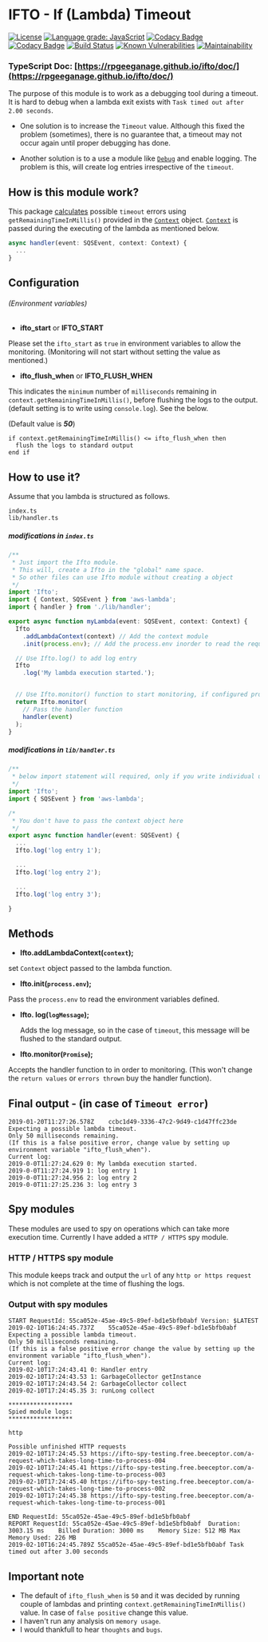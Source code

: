 # IFTO - If (Lambda) Timeout
[![License](https://img.shields.io/github/license/rpgeeganage/ifto.svg)](https://img.shields.io/github/license/rpgeeganage/ifto.svg)
[![Language grade: JavaScript](https://img.shields.io/lgtm/grade/javascript/g/rpgeeganage/ifto.svg?logo=lgtm&logoWidth=18)](https://lgtm.com/projects/g/rpgeeganage/ifto/context:javascript)
[![Codacy Badge](https://api.codacy.com/project/badge/Grade/b9cab5f9a44143c48fd12df6fe1819ee)](https://www.codacy.com/app/rpgeeganage/ifto?utm_source=github.com&amp;utm_medium=referral&amp;utm_content=rpgeeganage/ifto&amp;utm_campaign=Badge_Grade)
[![Codacy Badge](https://api.codacy.com/project/badge/Coverage/b9cab5f9a44143c48fd12df6fe1819ee)](https://www.codacy.com/app/rpgeeganage/ifto?utm_source=github.com&utm_medium=referral&utm_content=rpgeeganage/ifto&utm_campaign=Badge_Coverage)
[![Build Status](https://travis-ci.org/rpgeeganage/ifto.svg?branch=master)](https://travis-ci.org/rpgeeganage/ifto)
[![Known Vulnerabilities](https://snyk.io/test/github/rpgeeganage/ifto/badge.svg?targetFile=package.json)](https://snyk.io/test/github/rpgeeganage/ifto?targetFile=package.json)
[![Maintainability](https://api.codeclimate.com/v1/badges/5a3c79b82c052f0ac4ca/maintainability)](https://codeclimate.com/github/rpgeeganage/ifto/maintainability)

### TypeScript Doc: [https://rpgeeganage.github.io/ifto/doc/](https://rpgeeganage.github.io/ifto/doc/)

The purpose of this module is to work as a debugging tool during a timeout. It is hard to debug when a lambda exit exists with ```Task timed out after 2.00 seconds```.

* One solution is to increase the ```Timeout``` value. Although this fixed the problem (sometimes), there is no guarantee that, a timeout may not occur again until proper debugging has done.

* Another solution is to a use a module like [```Debug```](https://www.npmjs.com/package/debug) and enable logging. The problem is this, will create log entries irrespective of the ```timeout```.

## How is this module work?
This package [calculates](https://github.com/rpgeeganage/ifto#ifto_flush_when) possible ```timeout``` errors using ```getRemainingTimeInMillis()``` provided in the [```Context```](https://docs.aws.amazon.com/lambda/latest/dg/nodejs-prog-model-context.html) object. [```Context```](https://docs.aws.amazon.com/lambda/latest/dg/nodejs-prog-model-context.html) is passed during the executing of the lambda as mentioned below.

```ts
async handler(event: SQSEvent, context: Context) {
  ...
}
```

## Configuration

###### (Environment variables)

* **ifto_start** or **IFTO_START**

Please set the ```ifto_start``` as ```true``` in environment variables to allow the monitoring. (Monitoring will not start without setting the value as mentioned.)

* **ifto_flush_when** or **IFTO_FLUSH_WHEN**

This indicates the ```minimum``` number of ```milliseconds``` remaining in ```context.getRemainingTimeInMillis()```, before flushing the logs to the output. (default setting is to write using ```console.log```). See the below.

   (Default value is ***50***)
```
if context.getRemainingTimeInMillis() <= ifto_flush_when then
  flush the logs to standard output
end if
```

## How to use it?
Assume that you lambda is structured as follows.

	index.ts
	lib/handler.ts

##### modifications in ```index.ts```

```ts
/**
 * Just import the Ifto module.
 * This will, create a Ifto in the "global" name space.
 * So other files can use Ifto module without creating a object
 */
import 'Ifto';
import { Context, SQSEvent } from 'aws-lambda';
import { handler } from './lib/handler';

export async function myLambda(event: SQSEvent, context: Context) {
  Ifto
    .addLambdaContext(context) // Add the context module
    .init(process.env); // Add the process.env inorder to read the required configurations.

  // Use Ifto.log() to add log entry
  Ifto
    .log('My lambda execution started.');


  // Use Ifto.monitor() function to start monitoring, if configured properly.
  return Ifto.monitor(
    // Pass the handler function
    handler(event)
  );
}
```

##### modifications in ``lib/handler.ts``

```ts
/**
 * below import statement will required, only if you write individual unit tests for this file
 */
import 'Ifto';
import { SQSEvent } from 'aws-lambda';

/*
 * You don't have to pass the context object here
 */
export async function handler(event: SQSEvent) {
  ...
  Ifto.log('log entry 1');

  ...
  Ifto.log('log entry 2');

  ...
  Ifto.log('log entry 3');

}
```

## Methods
* **Ifto.addLambdaContext(```context```);**

set ```Context``` object passed to the lambda function.
* **Ifto.init(```process.env```);**

Pass the ```process.env``` to read the environment variables defined.
* **Ifto. log(```logMessage```);**

  Adds the log message, so in the case of ```timeout```, this message will be flushed to the standard output.
* **Ifto.monitor(```Promise```);**

Accepts the handler function to in order to monitoring. (This won't change the ```return values``` or ```errors thrown``` buy the handler function).


## Final output - (in case of ```Timeout error```)
```
2019-01-20T11:27:26.578Z    ccbc1d49-3336-47c2-9d49-c1d47ffc23de
Expecting a possible lambda timeout.
Only 50 milliseconds remaining.
(If this is a false positive error, change value by setting up environment variable "ifto_flush_when").
Current log:
2019-0-0T11:27:24.629 0: My lambda execution started.
2019-0-0T11:27:24.919 1: log entry 1
2019-0-0T11:27:24.956 2: log entry 2
2019-0-0T11:27:25.236 3: log entry 3
```

## Spy modules
These modules are used to spy on operations which can take more execution time.
Currently I have added a ```HTTP / HTTPS``` spy module.

### HTTP / HTTPS spy module
This module keeps track and output the ```url``` of any ```http or https request``` which is not complete at the time of flushing the logs.

### Output with spy modules
```
START RequestId: 55ca052e-45ae-49c5-89ef-bd1e5bfb0abf Version: $LATEST
2019-02-10T16:24:45.737Z	55ca052e-45ae-49c5-89ef-bd1e5bfb0abf
Expecting a possible lambda timeout.
Only 50 milliseconds remaining.
(If this is a false positive error change the value by setting up the environment variable "ifto_flush_when").
Current log:
2019-02-10T17:24:43.41 0: Handler entry
2019-02-10T17:24:43.53 1: GarbageCollector getInstance
2019-02-10T17:24:43.54 2: GarbageCollector collect
2019-02-10T17:24:45.35 3: runLong collect

******************
Spied module logs:
******************

http

Possible unfinished HTTP requests
2019-02-10T17:24:45.53 https://ifto-spy-testing.free.beeceptor.com/a-request-which-takes-long-time-to-process-004
2019-02-10T17:24:45.41 https://ifto-spy-testing.free.beeceptor.com/a-request-which-takes-long-time-to-process-003
2019-02-10T17:24:45.40 https://ifto-spy-testing.free.beeceptor.com/a-request-which-takes-long-time-to-process-002
2019-02-10T17:24:45.38 https://ifto-spy-testing.free.beeceptor.com/a-request-which-takes-long-time-to-process-001

END RequestId: 55ca052e-45ae-49c5-89ef-bd1e5bfb0abf
REPORT RequestId: 55ca052e-45ae-49c5-89ef-bd1e5bfb0abf	Duration: 3003.15 ms	Billed Duration: 3000 ms 	Memory Size: 512 MB	Max Memory Used: 226 MB
2019-02-10T16:24:45.789Z 55ca052e-45ae-49c5-89ef-bd1e5bfb0abf Task timed out after 3.00 seconds
```

## Important note
* The default of ```ifto_flush_when``` is ``50`` and it was decided by running couple of lambdas and printing ```context.getRemainingTimeInMillis()``` value. In case of ```false positive``` change this value.
* I haven't run any analysis on ``memory usage``.
* I would thankfull to hear ``thoughts`` and ``bugs``.
